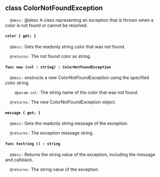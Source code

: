 ## class ColorNotFoundException

&nbsp;&nbsp;&nbsp;&nbsp;```@desc:``` @desc A class representing an exception that is thrown when a color is not found or cannot be resolved.

#### ```color { get; }```

&nbsp;&nbsp;&nbsp;&nbsp;```@desc:``` Gets the readonly string color that was not found.

&nbsp;&nbsp;&nbsp;&nbsp;```@returns:``` The not found color as string.

#### ```func new (col : string) : ColorNotFoundException```

&nbsp;&nbsp;&nbsp;&nbsp;```@desc:``` onstructs a new ColorNotFoundException using the specified color string.

&nbsp;&nbsp;&nbsp;&nbsp;&nbsp;&nbsp;&nbsp;&nbsp;```@param col:``` The string name of the color that was not found.

&nbsp;&nbsp;&nbsp;&nbsp;```@returns:``` The new ColorNotFoundException object.

#### ```message { get; }```

&nbsp;&nbsp;&nbsp;&nbsp;```@desc:``` Gets the readonly string message of the exception.

&nbsp;&nbsp;&nbsp;&nbsp;```@returns:``` The exception message string.

#### ```func tostring () : string```

&nbsp;&nbsp;&nbsp;&nbsp;```@desc:``` Returns the string value of the exception, including the message and callstack.

&nbsp;&nbsp;&nbsp;&nbsp;```@returns:``` The string value of the exception.

